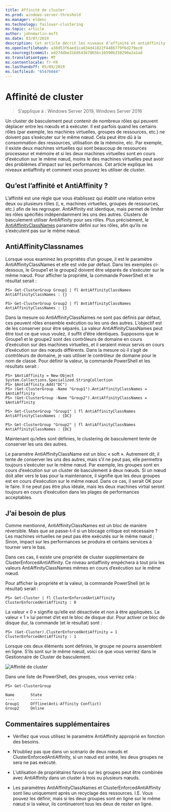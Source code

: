 ```yaml
---
title: Affinité de cluster
ms.prod: windows-server-threshold
ms.manager: eldenc
ms.technology: failover-clustering
ms.topic: article
author: johnmarlin-msft
ms.date: 03/07/2019
description: Cet article décrit les niveaux d’affinité et antiAffinity de cluster de basculement
ms.openlocfilehash: a38d53f6aed1ca634d41822f4486779f6d279ec0
ms.sourcegitcommit: ed27ddbe316d543b7865bc10590b238290a2a1ad
ms.translationtype: MT
ms.contentlocale: fr-FR
ms.lasthandoff: 05/09/2019
ms.locfileid: "65476044"
---
```

# <a name="cluster-affinity"></a>Affinité de cluster

> S’applique à : Windows Server 2019, Windows Server 2016

Un cluster de basculement peut contenir de nombreux rôles qui peuvent déplacer entre les nœuds et à exécuter.  Il est parfois quand les certains rôles (par exemple, les machines virtuelles, groupes de ressources, etc.) ne doivent pas s’exécuter sur le même nœud.  Cela peut être dû à la consommation des ressources, utilisation de la mémoire, etc.  Par exemple, il existe deux machines virtuelles qui sont beaucoup de ressources processeur et mémoire et si les deux machines virtuelles sont en cours d’exécution sur le même nœud, moins le des machines virtuelles peut avoir des problèmes d’impact sur les performances.  Cet article explique les niveaux antiaffinity et comment vous pouvez les utiliser de cluster.

## <a name="what-is-affinity-and-antiaffinity"></a>Qu’est l’affinité et AntiAffinity ?

L’affinité est une règle que vous établissez qui établit une relation entre deux ou plusieurs rôles (i, e, machines virtuelles, groupes de ressources, etc.) afin de les regrouper.  AntiAffinity est identique, mais permet de limiter les rôles spécifiés indépendamment les uns des autres.  Clusters de basculement utiliser AntiAffinity pour ses rôles.  Plus précisément, le [AntiAffinityClassNames](https://docs.microsoft.com/previous-versions/windows/desktop/mscs/groups-antiaffinityclassnames) paramètre défini sur les rôles, afin qu’ils ne s’exécutent pas sur le même nœud.  

## <a name="antiaffinityclassnames"></a>AntiAffinityClassnames

Lorsque vous examinez les propriétés d’un groupe, il est le paramètre AntiAffinityClassNames et elle est vide par défaut.  Dans les exemples ci-dessous, le Groupe1 et le groupe2 doivent être séparés de s’exécuter sur le même nœud.  Pour afficher la propriété, la commande PowerShell et le résultat serait :

    PS> Get-ClusterGroup Group1 | fl AntiAffinityClassNames
    AntiAffinityClassNames : {}

    PS> Get-ClusterGroup Group2 | fl AntiAffinityClassNames
    AntiAffinityClassNames : {}

Dans la mesure où AntiAffinityClassNames ne sont pas définis par défaut, ces peuvent rôles ensemble exécution ou les uns des autres.  L’objectif est de les conserver pour être séparés.  La valeur AntiAffinityClassNames peut être tout ce que vous voulez, il suffit d’être identiques.  Supposons que le Groupe1 et le groupe2 sont des contrôleurs de domaine en cours d’exécution sur des machines virtuelles, et il seraient mieux servis en cours d’exécution sur des nœuds différents.  Dans la mesure où il s’agit de contrôleurs de domaine, je vais utiliser le contrôleur de domaine pour le nom de classe.  Pour définir la valeur, la commande PowerShell et les résultats serait :

    PS> $AntiAffinity = New-Object System.Collections.Specialized.StringCollection
    PS> $AntiAffinity.Add("DC")
    PS> (Get-ClusterGroup -Name "Group1").AntiAffinityClassNames = $AntiAffinity
    PS> (Get-ClusterGroup -Name "Group2").AntiAffinityClassNames = $AntiAffinity

    PS> Get-ClusterGroup "Group1" | fl AntiAffinityClassNames
    AntiAffinityClassNames : {DC}

    PS> Get-ClusterGroup "Group2" | fl AntiAffinityClassNames
    AntiAffinityClassNames : {DC}

Maintenant qu’elles sont définies, le clustering de basculement tente de conserver les uns des autres.  

Le paramètre AntiAffinityClassName est un bloc « soft ».  Autrement dit, il tente de conserver les uns des autres, mais s’il ne peut pas, elle permettra toujours s’exécuter sur le même nœud.  Par exemple, les groupes sont en cours d’exécution sur un cluster de basculement à deux nœuds.  Si un nœud doit aller vers le bas pour la maintenance, il signifie que les deux groupes est en cours d’exécution sur le même nœud.  Dans ce cas, il serait OK pour le faire.  Il ne peut pas être plus idéale, mais les deux machines virtial seront toujours en cours d’exécution dans les plages de performances acceptables.

## <a name="i-need-more"></a>J’ai besoin de plus

Comme mentionné, AntiAffinityClassNames est un bloc de manière réversible.  Mais que se passe-t-il si un blocage critique est nécessaire ?  Les machines virtuelles ne peut pas être exécutés sur le même nœud ; Sinon, impact sur les performances se produira et certains services à tourner vers le bas.

Dans ces cas, il existe une propriété de cluster supplémentaire de ClusterEnforcedAntiAffinity.  Ce niveau antiaffinity empêchera à tout prix les valeurs AntiAffinityClassNames mêmes en cours d’exécution sur le même nœud.

Pour afficher la propriété et la valeur, la commande PowerShell (et le résultat) serait :

    PS> Get-Cluster | fl ClusterEnforcedAntiAffinity
    ClusterEnforcedAntiAffinity : 0

La valeur « 0 » signifie qu’elle est désactivée et non à être appliquées.  La valeur « 1 » lui permet d’et est le bloc de disque dur.  Pour activer ce bloc de disque dur, la commande (et le résultat) sont :

    PS> (Get-Cluster).ClusterEnforcedAntiAffinity = 1
    ClusterEnforcedAntiAffinity : 1

Lorsque ces deux éléments sont définies, le groupe ne pourra assemblent en ligne.  S’ils sont sur le même nœud, voici ce que vous verriez dans le Gestionnaire de Cluster de basculement.

![Affinité de cluster](media\Cluster-Affinity\Cluster-Affinity-1.png)

Dans une liste de PowerShell, des groupes, vous verriez cela :

    PS> Get-ClusterGroup

    Name       State
    ----       -----
    Group1     Offline(Anti-Affinity Conflict)
    Group2     Online

## <a name="additional-comments"></a>Commentaires supplémentaires

- Vérifiez que vous utilisez le paramètre AntiAffinity approprié en fonction des besoins.
- N’oubliez pas que dans un scénario de deux nœuds et ClusterEnforcedAntiAffinity, si un nœud est arrêté, les deux groupes ne sera ne pas exécuté.  

- L’utilisation de propriétaires favoris sur les groupes peut être combinée avec AntiAffinity dans un cluster à trois ou plusieurs nœuds.
- Les paramètres AntiAffinityClassNames et ClusterEnforcedAntiAffinity sont lieu uniquement après un recyclage des ressources. I.E. Vous pouvez les définir, mais si les deux groupes sont en ligne sur le même nœud si la valeur, ils continueront tous les deux de rester en ligne.



